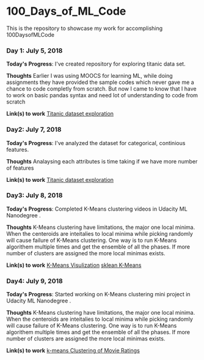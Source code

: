 # 100_Days_of_ML_Code
This is the repository to showcase my work for accomplishing 100DaysofMLCode

### Day 1: July 5, 2018 

**Today's Progress**: I've created repository for exploring titanic data set.

**Thoughts** Earlier I was using MOOCS for learning ML, while doing assignments they have provided the sample codes which never gave me a chance to code completly from scratch. But now I came to know that I have to work on basic pandas syntax and need lot of understanding to code from scratch

**Link(s) to work**
[Titanic dataset exploration](https://github.com/vpinnaka/100_Days_of_ML_Code/blob/master/Day1/Titanic%20Dataset%20Exploration.ipynb)

### Day2: July 7, 2018 

**Today's Progress**: I've analyzed the dataset for categorical, continious features.

**Thoughts** Analaysing each attributes is time taking if we have more number of features

**Link(s) to work**
[Titanic dataset exploration](https://github.com/vpinnaka/100_Days_of_ML_Code/blob/master/Day2/Titanic%20Dataset%20Exploration.ipynb)

### Day3: July 8, 2018 

**Today's Progress**: Completed K-Means clustering videos in Udacity ML Nanodegree .

**Thoughts** K-Means clustering have limitations, the major one local minima. When the centeroids are inteitalies to local minima while picking randomly will cause failure of K-Means clustering. One way is to run K-Means algorithem multiple times and get the ensemble of all the phases. If more number of clusters are assigned the more local minimas exists.

**Link(s) to work**
[K-Means Visulization](http://www.naftaliharris.com/blog/visualizing-k-means-clustering/)
[sklean K-Means](http://scikit-learn.org/stable/modules/generated/sklearn.cluster.KMeans.html)


### Day4: July 9, 2018 

**Today's Progress**: Started working on K-Means clustering mini project in Udacity ML Nanodegree .

**Thoughts** K-Means clustering have limitations, the major one local minima. When the centeroids are inteitalies to local minima while picking randomly will cause failure of K-Means clustering. One way is to run K-Means algorithem multiple times and get the ensemble of all the phases. If more number of clusters are assigned the more local minimas exists.

**Link(s) to work**
[k-means Clustering of Movie Ratings](https://view5c8205b9.udacity-student-workspaces.com/notebooks/k-means%20Clustering%20of%20Movie%20Ratings.ipynb)

